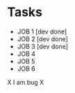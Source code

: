 # Tasks

- JOB 1 [dev done]
- JOB 2 [dev done]
- JOB 3 [dev done]
- JOB 4
- JOB 5 
- JOB 6 

X I am bug X

